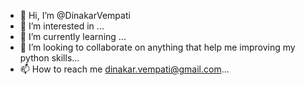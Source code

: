 - 👋 Hi, I’m @DinakarVempati
- 👀 I’m interested in ...
- 🌱 I’m currently learning ...
- 💞️ I’m looking to collaborate on anything that help me improving my python skills...
- 📫 How to reach me dinakar.vempati@gmail.com...

<!---
DinakarVempati/DinakarVempati is a ✨ special ✨ repository because its `README.md` (this file) appears on your GitHub profile.
You can click the Preview link to take a look at your changes.
--->
